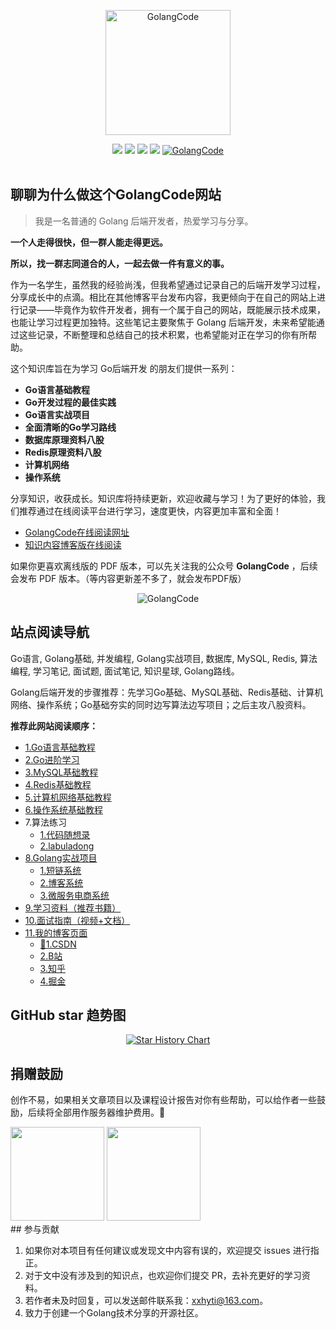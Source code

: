 <p align="center">
  <a href="https://golangcode.cn">
    <img src="https://cdn.golangcode.cn/images/202501172033936.png" width="200px" alt="GolangCode">
  </a><br>
</p>

<div align="center">
  <a href="https://golangcode.cn/blog.html" target="_blank"><img src="https://img.shields.io/badge/博客-在线阅读-green.svg?style=for-the-badge"></a>
  <a href="https://blog.csdn.net/m0_73337964?spm=1000.2115.3001.5343" target="_blank"><img src="https://img.shields.io/badge/CSDN后端开发博客-万里code-brightgreen.svg?style=for-the-badge"></a>
  <a href="https://golangcode.cn/mianshi-guide/" target="_blank"><img src="https://img.shields.io/badge/面试指南-立即学习-critical?style=for-the-badge"></a>
    <a href="https://golangcode.cn/study-resource/" target="_blank"><img src="https://img.shields.io/badge/学习资料-快速下载-critical?style=for-the-badge"></a>
  <a href="https://github.com/xzhHas/GolangCode" target="_blank"><img alt="GolangCode" src="https://img.shields.io/github/stars/xzhHas/GolangCode?style=for-the-badge"></a><br><br>
</div>

## 聊聊为什么做这个GolangCode网站

> 我是一名普通的 Golang 后端开发者，热爱学习与分享。

**一个人走得很快，但一群人能走得更远。**

**所以，找一群志同道合的人，一起去做一件有意义的事。**


作为一名学生，虽然我的经验尚浅，但我希望通过记录自己的后端开发学习过程，分享成长中的点滴。相比在其他博客平台发布内容，我更倾向于在自己的网站上进行记录——毕竟作为软件开发者，拥有一个属于自己的网站，既能展示技术成果，也能让学习过程更加独特。这些笔记主要聚焦于 Golang 后端开发，未来希望能通过这些记录，不断整理和总结自己的技术积累，也希望能对正在学习的你有所帮助。


这个知识库旨在为学习 Go后端开发 的朋友们提供一系列：
- **Go语言基础教程**
- **Go开发过程的最佳实践**
- **Go语言实战项目**
- **全面清晰的Go学习路线**
- **数据库原理资料八股**
- **Redis原理资料八股**
- **计算机网络**
- **操作系统**

分享知识，收获成长。知识库将持续更新，欢迎收藏与学习！为了更好的体验，我们推荐通过在线阅读平台进行学习，速度更快，内容更加丰富和全面！

- [GolangCode在线阅读网址](https://golangcode.cn/)
- [知识内容博客版在线阅读](https://golangcode.cn/blog.html)

如果你更喜欢离线版的 PDF 版本，可以先关注我的公众号 **GolangCode** ，后续会发布 PDF 版本。（等内容更新差不多了，就会发布PDF版） 

<div style="text-align: center;">
    <img src="https://cdn.golangcode.cn/images/202501171944968.png" alt="GolangCode" /> 
</div>

## 站点阅读导航

Go语言, Golang基础, 并发编程, Golang实战项目, 数据库, MySQL, Redis, 算法编程, 学习笔记, 面试题, 面试笔记, 知识星球, Golang路线。

Golang后端开发的步骤推荐：先学习Go基础、MySQL基础、Redis基础、计算机网络、操作系统；Go基础夯实的同时边写算法边写项目；之后主攻八股资料。

**推荐此网站阅读顺序：**

- [1.Go语言基础教程](/golang-basic/go.md)
- [2.Go进阶学习](/golang-bingfa/)
- [3.MySQL基础教程](/mysql/)
- [4.Redis基础教程](/redis/)
- [5.计算机网络基础教程](/network/)
- [6.操作系统基础教程](/os/)
- 7.算法练习
  - [1.代码随想录](https://programmercarl.com/)
  - [2.labuladong](https://labuladong.online/algo/home/) 
- [8.Golang实战项目](/goproject/)
  - [1.短链系统](https://github.com/xzhHas/ShortChain)
  - [2.博客系统](https://github.com/xzhHas/ginblog-wanli)
  - [3.微服务电商系统](https://github.com/xzhHas/yg)
- [9.学习资料（推荐书籍）](/study-resource/)
- [10.面试指南（视频+文档）](/mianshi-guide/)
- [11.我的博客页面](/blog.md)
  - [💯1.CSDN](https://blog.csdn.net/m0_73337964?spm=1000.2115.3001.5343)
  - [2.B站](https://space.bilibili.com/1829444123?spm_id_from=333.1007.0.0)
  - [3.知乎](https://www.zhihu.com/people/80-58-74-7)
  - [4.掘金](https://juejin.cn/user/3670599898497324)

## GitHub star 趋势图

<div style="text-align: center;">
  <a href="https://star-history.com/#xzhHas/GolangCode&Date">
    <img src="https://api.star-history.com/svg?repos=xzhHas/GolangCode&type=Date" alt="Star History Chart" />
  </a>
</div>

## 捐赠鼓励

创作不易，如果相关文章项目以及课程设计报告对你有些帮助，可以给作者一些鼓励，后续将全部用作服务器维护费用。🧡

<div align="left">
    <img src="https://cdn.golangcode.cn/images/202501172008379.jpg" width="150px">
    <img src="https://cdn.golangcode.cn/images/202501172008964.jpg" width="150px">
</div>
## 参与贡献

1. 如果你对本项目有任何建议或发现文中内容有误的，欢迎提交 issues 进行指正。
2. 对于文中没有涉及到的知识点，也欢迎你们提交 PR，去补充更好的学习资料。
3. 若作者未及时回复，可以发送邮件联系我：[xxhyti@163.com](mailto:xxhyti@163.com)。
4. 致力于创建一个Golang技术分享的开源社区。

